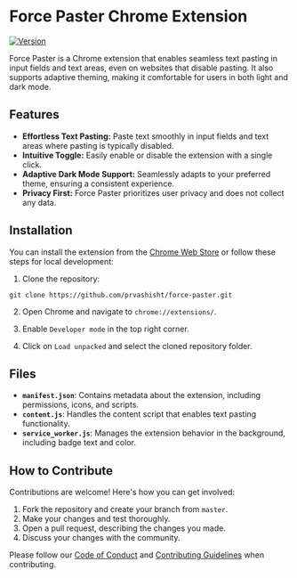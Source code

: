 # Force Paster Chrome Extension

[![Version](https://img.shields.io/badge/Version-2.0.2-blue.svg)]()

Force Paster is a Chrome extension that enables seamless text pasting in input fields and text areas, even on websites that disable pasting. It also supports adaptive theming, making it comfortable for users in both light and dark mode.

## Features

- **Effortless Text Pasting:** Paste text smoothly in input fields and text areas where pasting is typically disabled.
- **Intuitive Toggle:** Easily enable or disable the extension with a single click.
- **Adaptive Dark Mode Support:** Seamlessly adapts to your preferred theme, ensuring a consistent experience.
- **Privacy First:** Force Paster prioritizes user privacy and does not collect any data.

## Installation

You can install the extension from the [Chrome Web Store](https://pratyushvashisht.com/forcepaster) or follow these steps for local development:

1. Clone the repository:
```
git clone https://github.com/prvashisht/force-paster.git
```

2. Open Chrome and navigate to `chrome://extensions/`.

3. Enable `Developer mode` in the top right corner.

4. Click on `Load unpacked` and select the cloned repository folder.

## Files

- **`manifest.json`**: Contains metadata about the extension, including permissions, icons, and scripts.
- **`content.js`**: Handles the content script that enables text pasting functionality.
- **`service_worker.js`**: Manages the extension behavior in the background, including badge text and color.

## How to Contribute

Contributions are welcome! Here's how you can get involved:

1. Fork the repository and create your branch from `master`.
2. Make your changes and test thoroughly.
3. Open a pull request, describing the changes you made.
4. Discuss your changes with the community.

Please follow our [Code of Conduct](CODE_OF_CONDUCT.md) and [Contributing Guidelines](CONTRIBUTING.md) when contributing.
